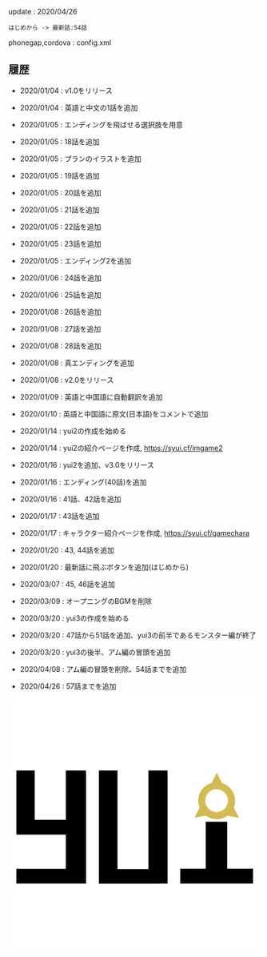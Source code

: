 update : 2020/04/26

`はじめから -> 最新話:54話`

phonegap,cordova : config.xml

## 履歴

- 2020/01/04 : v1.0をリリース

- 2020/01/04 : 英語と中文の1話を追加

- 2020/01/05 : エンディングを飛ばせる選択肢を用意

- 2020/01/05 : 18話を追加

- 2020/01/05 : プランのイラストを追加

- 2020/01/05 : 19話を追加

- 2020/01/05 : 20話を追加

- 2020/01/05 : 21話を追加

- 2020/01/05 : 22話を追加

- 2020/01/05 : 23話を追加

- 2020/01/05 : エンディング2を追加

- 2020/01/06 : 24話を追加

- 2020/01/06 : 25話を追加

- 2020/01/08 : 26話を追加

- 2020/01/08 : 27話を追加

- 2020/01/08 : 28話を追加

- 2020/01/08 : 真エンディングを追加

- 2020/01/08 : v2.0をリリース

- 2020/01/09 : 英語と中国語に自動翻訳を追加

- 2020/01/10 : 英語と中国語に原文(日本語)をコメントで追加

- 2020/01/14 : yui2の作成を始める

- 2020/01/14 : yui2の紹介ページを作成, https://syui.cf/imgame2

- 2020/01/16 : yui2を追加、v3.0をリリース

- 2020/01/16 : エンディング(40話)を追加

- 2020/01/16 : 41話、42話を追加

- 2020/01/17 : 43話を追加

- 2020/01/17 : キャラクター紹介ページを作成, https://syui.cf/gamechara

- 2020/01/20 : 43, 44話を追加

- 2020/01/20 : 最新話に飛ぶボタンを追加(はじめから)

- 2020/03/07 : 45, 46話を追加

- 2020/03/09 : オープニングのBGMを削除

- 2020/03/20 : yui3の作成を始める

- 2020/03/20 : 47話から51話を追加、yui3の前半であるモンスター編が終了

- 2020/03/20 : yui3の後半、アム編の冒頭を追加

- 2020/04/08 : アム編の冒頭を削除、54話までを追加

- 2020/04/26 : 57話までを追加

![](./data/fgimage/logo.png)
